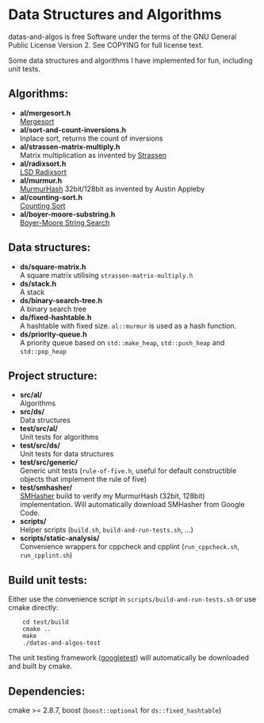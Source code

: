 Data Structures and Algorithms
===============================
datas-and-algos is free Software under the terms of the GNU General Public License
Version 2. See COPYING for full license text.

Some data structures and algorithms I have implemented for fun, including unit tests.

Algorithms:
------------
- **al/mergesort.h**  
  [Mergesort](http://en.wikipedia.org/wiki/Mergesort "Wikipedia: Mergesort")
- **al/sort-and-count-inversions.h**  
  Inplace sort, returns the count of inversions
- **al/strassen-matrix-multiply.h**  
  Matrix multiplication as invented by [Strassen](http://en.wikipedia.org/wiki/Strassen_algorithm "Wikipedia: Strassen algorithm")
- **al/radixsort.h**  
  [LSD Radixsort](http://en.wikipedia.org/wiki/Radix_sort#Least_significant_digit_radix_sorts "Wikipedia: Radixsort")
- **al/murmur.h**   
  [MurmurHash](http://en.wikipedia.org/wiki/MurmurHash#Algorithm "Wikipedia: MurmurHash") 32bit/128bit as invented by Austin Appleby
- **al/counting-sort.h**   
  [Counting Sort](http://en.wikipedia.org/wiki/Counting_sort "Wikipedia: Counting sort")
- **al/boyer-moore-substring.h**   
  [Boyer-Moore String Search](http://en.wikipedia.org/wiki/Boyer%E2%80%93Moore_string_search_algorithm "Wikipedia: Boyer-Moore string search algorithm")

Data structures:
-----------------
- **ds/square-matrix.h**  
  A square matrix utilising `strassen-matrix-multiply.h`
- **ds/stack.h**  
  A stack
- **ds/binary-search-tree.h**  
  A binary search tree
- **ds/fixed-hashtable.h**   
  A hashtable with fixed size. `al::murmur` is used as a hash function.
- **ds/priority-queue.h**   
  A priority queue based on `std::make_heap`, `std::push_heap` and `std::pop_heap`

Project structure:
-------------------
- **src/al/**    
  Algorithms
- **src/ds/**    
  Data structures
- **test/src/al/**    
  Unit tests for algorithms
- **test/src/ds/**    
  Unit tests for data structures
- **test/src/generic/**    
  Generic unit tests (`rule-of-five.h`, useful for default constructible objects that implement the rule of five)
- **test/smhasher/**    
  [SMHasher](http://code.google.com/p/smhasher/ "Google Code: SMHasher") build to verify my MurmurHash (32bit, 128bit) implementation. Will automatically download SMHasher from Google Code.
- **scripts/**    
  Helper scripts (`build.sh`, `build-and-run-tests.sh`, ...)
- **scripts/static-analysis/**    
  Convenience wrappers for cppcheck and cpplint (`run_cppcheck.sh`, `run_cpplint.sh`)

Build unit tests:
------------------
Either use the convenience script in `scripts/build-and-run-tests.sh` or use cmake directly:
        
        cd test/build
        cmake ..
        make
        ./datas-and-algos-test
        
The unit testing framework ([googletest](http://code.google.com/p/googletest/ "Google Code: googletest")) will automatically be downloaded and built by cmake.

Dependencies:
--------------
cmake >= 2.8.7, boost (`boost::optional` for `ds::fixed_hashtable`)

